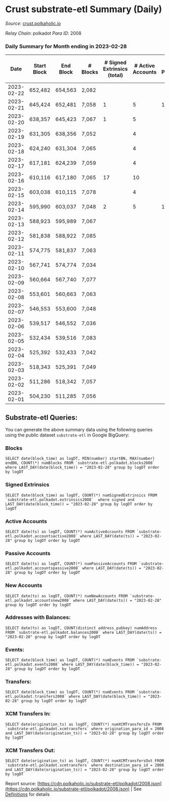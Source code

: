 # Crust substrate-etl Summary (Daily)

_Source_: [crust.polkaholic.io](https://crust.polkaholic.io)

*Relay Chain*: polkadot
*Para ID*: 2008



### Daily Summary for Month ending in 2023-02-28


| Date | Start Block | End Block | # Blocks | # Signed Extrinsics (total) | # Active Accounts | # Passive | # New | # Addresses with Balances | # Events | # Transfers | # XCM Transfers In | # XCM Transfers Out | Issues | 
| ---- | ----------- | --------- | -------- | --------------------------- | ----------------- | --------- | ----- | ------------------------- | -------- | ----------- | ------------------ | ------------------- | ------ |
| 2023-02-22 | 652,482 | 654,563 | 2,082 |  |  |  |  |  | 4,165 |   |   |   |  |
| 2023-02-21 | 645,424 | 652,481 | 7,058 | 1 | 5 | 1 | 1 | 991 | 14,128 | 1  |   |   |  |
| 2023-02-20 | 638,357 | 645,423 | 7,067 | 1 | 5 |  |  | 990 | 14,144 |   |   |   |  |
| 2023-02-19 | 631,305 | 638,356 | 7,052 |  | 4 |  |  | 990 | 14,108 |   |   |   |  |
| 2023-02-18 | 624,240 | 631,304 | 7,065 |  | 4 |  |  | 990 | 14,135 |   |   |   |  |
| 2023-02-17 | 617,181 | 624,239 | 7,059 |  | 4 |  |  | 990 | 14,122 |   |   |   |  |
| 2023-02-16 | 610,116 | 617,180 | 7,065 | 17 | 10 |  |  | 990 | 14,232 |   |   |   |  |
| 2023-02-15 | 603,038 | 610,115 | 7,078 |  | 4 |  |  | 990 | 14,163 |   |   |   |  |
| 2023-02-14 | 595,990 | 603,037 | 7,048 | 2 | 5 | 1 | 1 | 990 | 14,114 | 1  |   |   |  |
| 2023-02-13 | 588,923 | 595,989 | 7,067 |  |  |  | 2 | 989 |  |   |   | 2  |  |
| 2023-02-12 | 581,838 | 588,922 | 7,085 |  |  |  |  | 987 |  |   |   |   |  |
| 2023-02-11 | 574,775 | 581,837 | 7,063 |  |  |  |  | 987 |  |   |   |   |  |
| 2023-02-10 | 567,741 | 574,774 | 7,034 |  |  |  | 2 | 987 |  |   |   |   |  |
| 2023-02-09 | 560,664 | 567,740 | 7,077 |  |  |  |  | 985 |  |   |   |   |  |
| 2023-02-08 | 553,601 | 560,663 | 7,063 |  |  |  |  | 985 |  |   |   |   |  |
| 2023-02-07 | 546,553 | 553,600 | 7,048 |  |  |  |  | 985 |  |   |   |   |  |
| 2023-02-06 | 539,517 | 546,552 | 7,036 |  |  |  | 1 | 985 |  |   |   | 2  |  |
| 2023-02-05 | 532,434 | 539,516 | 7,083 |  |  |  |  | 984 |  |   |   |   |  |
| 2023-02-04 | 525,392 | 532,433 | 7,042 |  |  |  |  | 984 |  |   |   |   |  |
| 2023-02-03 | 518,343 | 525,391 | 7,049 |  |  |  |  | 984 |  |   |   |   |  |
| 2023-02-02 | 511,286 | 518,342 | 7,057 |  |  |  | 3 | 984 |  |   |   | 1  |  |
| 2023-02-01 | 504,230 | 511,285 | 7,056 |  |  |  | 7 | 981 |  |   |   |   |  |

## Substrate-etl Queries:
You can generate the above summary data using the following queries using the public dataset `substrate-etl` in Google BigQuery:


### Blocks
```
SELECT date(block_time) as logDT, MIN(number) startBN, MAX(number) endBN, COUNT(*) numBlocks FROM `substrate-etl.polkadot.blocks2008`  where LAST_DAY(date(block_time)) = "2023-02-28" group by logDT order by logDT
```


### Signed Extrinsics
```
SELECT date(block_time) as logDT, COUNT(*) numSignedExtrinsics FROM `substrate-etl.polkadot.extrinsics2008`  where signed and LAST_DAY(date(block_time)) = "2023-02-28" group by logDT order by logDT
```


### Active Accounts
```
SELECT date(ts) as logDT, COUNT(*) numActiveAccounts FROM `substrate-etl.polkadot.accountsactive2008` where LAST_DAY(date(ts)) = "2023-02-28" group by logDT order by logDT
```


### Passive Accounts
```
SELECT date(ts) as logDT, COUNT(*) numPassiveAccounts FROM `substrate-etl.polkadot.accountspassive2008` where LAST_DAY(date(ts)) = "2023-02-28" group by logDT order by logDT
```


### New Accounts
```
SELECT date(ts) as logDT, COUNT(*) numNewAccounts FROM `substrate-etl.polkadot.accountsnew2008` where LAST_DAY(date(ts)) = "2023-02-28" group by logDT order by logDT
```


### Addresses with Balances:
```
SELECT date(ts) as logDT, COUNT(distinct address_pubkey) numAddress FROM `substrate-etl.polkadot.balances2008` where LAST_DAY(date(ts)) = "2023-02-28" group by logDT order by logDT
```


### Events:
```
SELECT date(block_time) as logDT, COUNT(*) numEvents FROM `substrate-etl.polkadot.events2008` where LAST_DAY(date(block_time)) = "2023-02-28" group by logDT order by logDT
```


### Transfers:
```
SELECT date(block_time) as logDT, COUNT(*) numEvents FROM `substrate-etl.polkadot.transfers2008` where LAST_DAY(date(block_time)) = "2023-02-28" group by logDT order by logDT
```


### XCM Transfers In:
```
SELECT date(origination_ts) as logDT, COUNT(*) numXCMTransfersIn FROM `substrate-etl.polkadot.xcmtransfers` where origination_para_id = 2008 and LAST_DAY(date(origination_ts)) = "2023-02-28" group by logDT order by logDT
```


### XCM Transfers Out:
```
SELECT date(origination_ts) as logDT, COUNT(*) numXCMTransfersOut FROM `substrate-etl.polkadot.xcmtransfers` where destination_para_id = 2008 and LAST_DAY(date(origination_ts)) = "2023-02-28" group by logDT order by logDT
```



Report source: [https://cdn.polkaholic.io/substrate-etl/polkadot/2008.json](https://cdn.polkaholic.io/substrate-etl/polkadot/2008.json) | See [Definitions](/DEFINITIONS.md) for details
